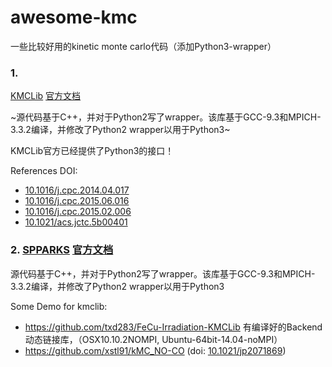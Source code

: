 # awesome-kmc
一些比较好用的kinetic monte carlo代码（添加Python3-wrapper）

### 1.
[KMCLib](https://github.com/leetmaa/KMCLib)       [官方文档](http://leetmaa.github.io/KMCLib/manual-v1.1/)

~源代码基于C++，并对于Python2写了wrapper。该库基于GCC-9.3和MPICH-3.3.2编译，并修改了Python2 wrapper以用于Python3~

KMCLib官方已经提供了Python3的接口！

References DOI: 
- [10.1016/j.cpc.2014.04.017](https://doi.org/10.1016/j.cpc.2014.04.017)
- [10.1016/j.cpc.2015.06.016](https://doi.org/10.1016/j.cpc.2015.06.016)
- [10.1016/j.cpc.2015.02.006](https://doi.org/10.1016/j.cpc.2015.02.006)
- [10.1021/acs.jctc.5b00401 ](https://doi.org/10.1021/acs.jctc.5b00401)

### 2.  [SPPARKS](https://github.com/idaholab/SPPARKS)     [官方文档](https://spparks.sandia.gov/doc/Manual.html)

源代码基于C++，并对于Python2写了wrapper。该库基于GCC-9.3和MPICH-3.3.2编译，并修改了Python2 wrapper以用于Python3


Some Demo for kmclib:
- https://github.com/txd283/FeCu-Irradiation-KMCLib
有编译好的Backend动态链接库，（OSX10.10.2NOMPI, Ubuntu-64bit-14.04-noMPI）
- https://github.com/xstl91/kMC_NO-CO (doi: [10.1021/jp2071869](https://doi.org/10.1021/jp2071869))




